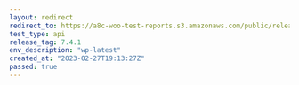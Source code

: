 ```yaml
---
layout: redirect
redirect_to: https://a8c-woo-test-reports.s3.amazonaws.com/public/release/7.4.1/wp-latest/api/index.html
test_type: api
release_tag: 7.4.1
env_description: "wp-latest"
created_at: "2023-02-27T19:13:27Z"
passed: true
---
```

